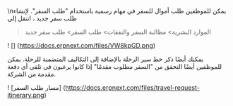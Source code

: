\nيمكن للموظفين طلب أموال للسفر في مهام رسمية باستخدام "طلب السفر". لإنشاء طلب سفر جديد ، انتقل إلى

> الموارد البشرية> مطالبة السفر والنفقات> طلب السفر> طلب سفر جديد

! [] (https://docs.erpnext.com/files/VW8kpGD.png)

يمكنك أيضًا ذكر خط سير الرحلة بالإضافة إلى التكاليف المتضمنة للرحلة. يمكن للموظفين أيضًا التحقق من "السفر مطلوب مقدمًا" إذا كانوا يرغبون في تلقي أي دفعة مقدمة من الشركة.

! [مسار طلب السفر] (https://docs.erpnext.com/files/travel-request-itinerary.png)